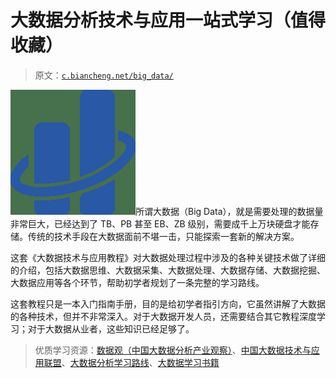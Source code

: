 # 大数据分析技术与应用一站式学习（值得收藏）

> 原文：[`c.biancheng.net/big_data/`](http://c.biancheng.net/big_data/)

![大数据分析技术与应用学习教程](img/29d3b84da7da7cfa7aa7af0840dabaf5.png)所谓大数据（Big Data），就是需要处理的数据量非常巨大，已经达到了 TB、PB 甚至 EB、ZB 级别，需要成千上万块硬盘才能存储。传统的技术手段在大数据面前不堪一击，只能探索一套新的解决方案。

这套《大数据技术与应用教程》对大数据处理过程中涉及的各种关键技术做了详细的介绍，包括大数据思维、大数据采集、大数据处理、大数据存储、大数据挖掘、大数据应用等各个环节，帮助初学者规划了一条完整的学习路线。

这套教程只是一本入门指南手册，目的是给初学者指引方向，它虽然讲解了大数据的各种技术，但并不非常深入。对于大数据开发人员，还需要结合其它教程深度学习；对于大数据从业者，这些知识已经足够了。

> 优质学习资源：[数据观（中国大数据分析产业观察）](http://www.cbdio.com/)、[中国大数据技术与应用联盟](http://www.bdtaa.org.cn/)、[大数据分析学习路线](https://www.cnblogs.com/xing901022/p/6195422.html)、[大数据学习书籍](https://blog.csdn.net/jiawoxuexiqq30294961/article/details/82991512)